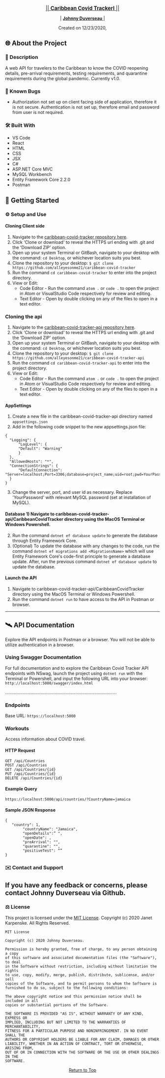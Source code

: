 <br>
<p align="center">
  <u><big>|| <b>Caribbean Covid TrackerI</b> ||</big></u>
</p>
<p align="center">
    <p align="center">
    </p>
    <p align="center"> 
        | <a href="https://github.com/alleyesonme21">
            <strong>Johnny Duverseau</strong>
        </a> | 
    </p>
    <!-- Project Shields -->   
</p>

<p align="center">
  <medium>Created on 12/23/2020,
</p>


## 🌐 About the Project

### 📖 Description
A web API for travelers to the Caribbean to know the COVID reopening details, pre-arrival requirements, testing requirements, and quarantine requirements during the global pandemic. Currently v1.0.
### 🦠 Known Bugs

* Authorization not set up on client facing side of application, therefore it is not secure.
Authentication is not set up, therefore email and password from user is not required. 


### 🛠 Built With
* VS Code
* React
* HTML
* CSS
* JSX
* C#
* ASP.NET Core MVC
* MySQL Workbench
* Entity Framework Core 2.2.0
* Postman

## 🏁 Getting Started

### ⚙️ Setup and Use

  #### Cloning Client side 

  1) Navigate to the [caribbean-covid-tracker repository here](https://github.com/alleyesonme21/caribbean-covid-tracker). 
  2) Click 'Clone or download' to reveal the HTTPS url ending with .git and the 'Download ZIP' option.
  3) Open up your system Terminal or GitBash, navigate to your desktop with the command: `cd Desktop`, or whichever location suits you best.
  4) Clone the repository to your desktop: `$ git clone https://github.com/alleyesonme21/caribbean-covid-tracker`
  5) Run the command `cd caribbean-covid-tracker` to enter into the project directory.
  6) View or Edit:
      * Code Editor - Run the command `atom .` or `code .` to open the project in Atom or VisualStudio Code respectively for review and editing.
      * Text Editor - Open by double clicking on any of the files to open in a text editor.

   ### Cloning the api

   1) Navigate to the [caribbean-covid-tracker-api repository here](https://github.com/alleyesonme21/caribbean-covid-tracker-api). 
  2) Click 'Clone or download' to reveal the HTTPS url ending with .git and the 'Download ZIP' option.
  3) Open up your system Terminal or GitBash, navigate to your desktop with the command: `cd Desktop`, or whichever location suits you best.
  4) Clone the repository to your desktop: `$ git clone https://github.com/alleyesonme21/caribbean-covid-tracker-api`
  5) Run the command `cd caribbean-covid-tracker-api` to enter into the project directory.
  6) View or Edit:
      * Code Editor - Run the command `atom .` or `code .` to open the project in Atom or VisualStudio Code respectively for review and editing.
      * Text Editor - Open by double clicking on any of the files to open in a text editor.


  #### AppSettings

  1) Create a new file in the caribbean-covid-tracker-api directory named `appsettings.json`
  2) Add in the following code snippet to the new appsettings.json file:
  
  ```
{
    "Logging": {
        "LogLevel": {
        "Default": "Warning"
        }
    },
    "AllowedHosts": "*",
    "ConnectionStrings": {
        "DefaultConnection": "Server=localhost;Port=3306;database=project_name;uid=root;pwd=YourPassword;"
    }
}
  ```
  3) Change the server, port, and user id as necessary. Replace 'YourPassword' with relevant MySQL password (set at installation of MySQL).

  #### Database  1) Navigate to caribbean-covid-tracker-api/CaribbeanCovidTracker directory using the MacOS Terminal or Windows Powershell.
  2) Run the command `dotnet ef database update` to generate the database through Entity Framework Core.
  3) (Optional) To update the database with any changes to the code, run the command `dotnet ef migrations add <MigrationsName>` which will use Entity Framework Core's code-first principle to generate a database update. After, run the previous command `dotnet ef database update` to update the database.

  #### Launch the API
  1) Navigate to caribbean-covid-tracker-api/CaribbeanCovidTracker directory using the MacOS Terminal or Windows Powershell.
  2) Run the command `dotnet run` to have access to the API in Postman or browser.
------------------------------
## 🛰️ API Documentation
Explore the API endpoints in Postman or a browser. You will not be able to utilize authentication in a browser.

### Using Swagger Documentation 
For full documentation and to explore the Caribbean Covid Tracker API endpoints with NSwag, launch the project using `dotnet run` with the Terminal or Powershell, and input the following URL into your browser: `http://localhost:5000/swagger/index.html`

..........................................................................................
### Endpoints
Base URL: `https://localhost:5000`
### Workouts
Access information about COVID travel.
#### HTTP Request
```
GET /api/Countries
POST /api/Countries
GET /api/Countries/{id}
PUT /api/Countries/{id}
DELETE /api/Countries/{id}
```
#### Example Query
```
https://localhost:5000/api/countries/?CountryName=jamaica
```
#### Sample JSON Response
```
{
   "country": 1,
        "countryName": "Jamaica",
        "openDetails":” ",
        "openDate": ,
        "preArrival": "",
        "quarantine": "",
        "positiveTest": “”
}

```
### ✉️ Contact and Support

If you have any feedback or concerns, please contact Johnny Duverseau via Github.
------------------------------
### ⚖️ License
This project is licensed under the [MIT License](https://opensource.org/licenses/MIT). Copyright (c) 2020 Janet Karpenske. All Rights Reserved.
```
MIT License

Copyright (c) 2020 Johnny Duverseau.

Permission is hereby granted, free of charge, to any person obtaining a copy
of this software and associated documentation files (the "Software"), to deal
in the Software without restriction, including without limitation the rights
to use, copy, modify, merge, publish, distribute, sublicense, and/or sell
copies of the Software, and to permit persons to whom the Software is
furnished to do so, subject to the following conditions:

The above copyright notice and this permission notice shall be included in all
copies or substantial portions of the Software.

THE SOFTWARE IS PROVIDED "AS IS", WITHOUT WARRANTY OF ANY KIND, EXPRESS OR
IMPLIED, INCLUDING BUT NOT LIMITED TO THE WARRANTIES OF MERCHANTABILITY,
FITNESS FOR A PARTICULAR PURPOSE AND NONINFRINGEMENT. IN NO EVENT SHALL THE
AUTHORS OR COPYRIGHT HOLDERS BE LIABLE FOR ANY CLAIM, DAMAGES OR OTHER
LIABILITY, WHETHER IN AN ACTION OF CONTRACT, TORT OR OTHERWISE, ARISING FROM,
OUT OF OR IN CONNECTION WITH THE SOFTWARE OR THE USE OR OTHER DEALINGS IN THE
SOFTWARE.
```
<center><a href="#">Return to Top</a></center>